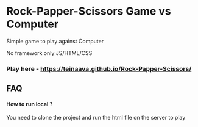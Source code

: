 
# Rock-Papper-Scissors Game vs Computer
Simple game to play against Computer

No framework only JS/HTML/CSS

### Play here - https://teinaava.github.io/Rock-Papper-Scissors/

## FAQ

#### How to run local ?

You need to clone the project and run the html file on the server to play



